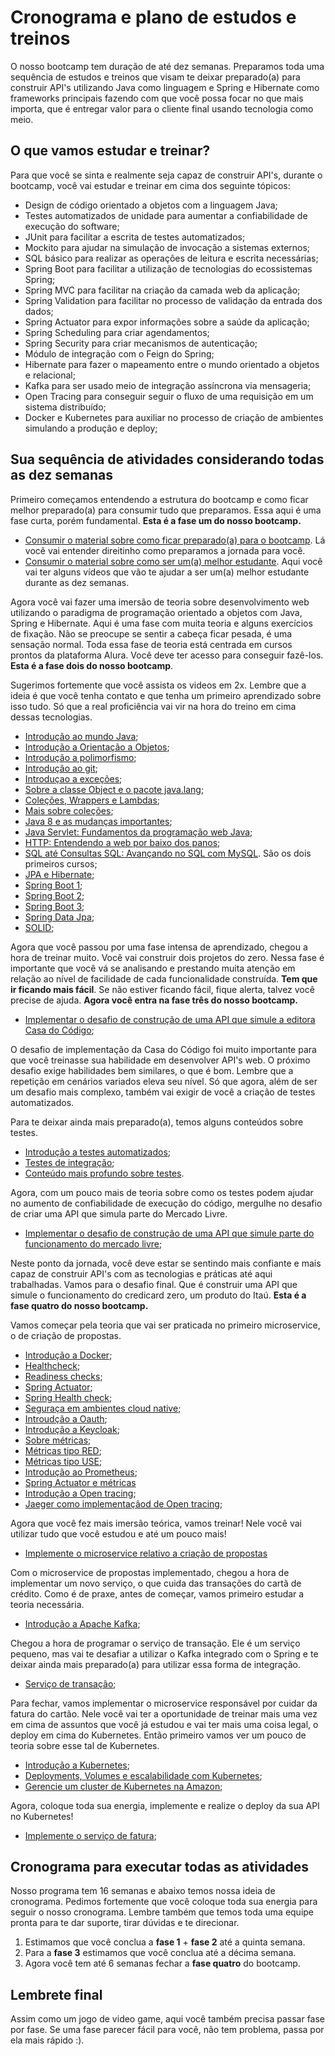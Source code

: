 # Cronograma e plano de estudos e treinos

O nosso bootcamp tem duração de até dez semanas. Preparamos toda uma sequência de estudos e treinos que visam te deixar preparado(a) para construir API's utilizando Java como linguagem e Spring e Hibernate como frameworks principais fazendo com que você possa focar no que mais importa, que é entregar valor para o cliente final usando tecnologia como meio. 

## O que vamos estudar e treinar?

Para que você se sinta e realmente seja capaz de construir API's, durante o bootcamp, você vai estudar e treinar em cima dos seguinte tópicos:

* Design de código orientado a objetos com a linguagem Java;
* Testes automatizados de unidade para aumentar a confiabilidade de execução do software;
* JUnit para facilitar a escrita de testes automatizados;
* Mockito para ajudar na simulação de invocação a sistemas externos;
* SQL básico para realizar as operações de leitura e escrita necessárias;
* Spring Boot para facilitar a utilização de tecnologias do ecossistemas Spring;
* Spring MVC para facilitar na criação da camada web da aplicação;
* Spring Validation para facilitar no processo de validação da entrada dos dados;
* Spring Actuator para expor informações sobre a saúde da aplicação;
* Spring Scheduling para criar agendamentos;
* Spring Security para criar mecanismos de autenticação;
* Módulo de integração com o Feign do Spring;
* Hibernate para fazer o mapeamento entre o mundo orientado a objetos e relacional;
* Kafka para ser usado meio de integração assíncrona via mensageria;
* Open Tracing para conseguir seguir o fluxo de uma requisição em um sistema distribuído;
* Docker e Kubernetes para auxiliar no processo de criação de ambientes simulando a produção e deploy;

## Sua sequência de atividades considerando todas as dez semanas

Primeiro começamos entendendo a estrutura do bootcamp e como ficar melhor
preparado(a) para consumir tudo que preparamos. Essa aqui é uma fase curta, porém fundamental. **Esta é a fase um do nosso bootcamp.**

* [Consumir o material sobre como ficar preparado(a) para o bootcamp](fique-preparado(a)-desafios/readme.md). Lá você vai entender direitinho como preparamos a jornada para você. 
* [Consumir o material sobre como ser um(a) melhor estudante](seja-um(a)-melhor-estudante/readme.md). Aqui você vai ter alguns vídeos que vão te ajudar a ser um(a) melhor estudante durante as dez semanas.

Agora você vai fazer uma imersão de teoria sobre desenvolvimento web utilizando o paradigma de programação orientado a objetos com Java, Spring e Hibernate. Aqui é uma fase com muita teoria e alguns exercícios de fixação. Não se preocupe se sentir a cabeça ficar pesada, é uma sensação normal. Toda essa fase de teoria está centrada em cursos prontos da plataforma Alura. Você deve ter acesso para conseguir fazê-los. **Esta é a fase dois do nosso bootcamp**. 

Sugerimos fortemente que você assista os videos em 2x. Lembre que a ideia é que você tenha contato e que tenha um primeiro aprendizado sobre isso tudo. Só que a real proficiência vai vir na hora do treino em cima dessas tecnologias.

* [Introdução ao mundo Java](https://www.alura.com.br/curso-online-java-primeiros-passos);
* [Introdução a Orientação a Objetos](https://www.alura.com.br/curso-online-java-introducao-orientacao-objetos);
* [Introdução a polimorfismo](https://www.alura.com.br/curso-online-java-heranca-interfaces-polimorfismo);
* [Introdução ao git](https://www.alura.com.br/curso-online-git-github-controle-de-versao);
* [Introduçao a exceções](https://www.alura.com.br/curso-online-java-excecoes);
* [Sobre a classe Object e o pacote java.lang](https://www.alura.com.br/curso-online-java-pacotes-e-java-lang);
* [Coleções, Wrappers e Lambdas](https://www.alura.com.br/curso-online-java-util-lambdas);
* [Mais sobre coleções](https://www.alura.com.br/curso-online-java-collections);
* [Java 8 e as mudanças importantes](https://www.alura.com.br/curso-online-java8-lambdas);
* [Java Servlet: Fundamentos da programação web Java](https://www.alura.com.br/curso-online-servlets-fundamentos-programacao-web-java);
* [HTTP: Entendendo a web por baixo dos panos](https://www.alura.com.br/curso-online-http-fundamentos);
* [SQL até Consultas SQL: Avançando no SQL com MySQL](https://www.alura.com.br/formacao-oracle-mysql). São os dois primeiros cursos;
* [JPA e Hibernate](https://www.alura.com.br/curso-online-jpa-hibernate-persistencia-objetos);
* [Spring Boot 1](https://www.alura.com.br/curso-online-spring-boot-api-rest);
* [Spring Boot 2](https://www.alura.com.br/curso-online-spring-boot-seguranca-cache-monitoramento);
* [Spring Boot 3](https://www.alura.com.br/curso-online-spring-boot-profiles-testes-deploy);
* [Spring Data Jpa](https://www.alura.com.br/curso-online-spring-data-jpa);
* [SOLID](https://www.alura.com.br/curso-online-orientacao-a-objetos-avancada-e-principios-solid);

Agora que você passou por uma fase intensa de aprendizado, chegou a hora de treinar muito. Você vai construir dois projetos do zero. Nessa fase é importante que você vá se analisando e prestando muita atenção em relação ao nível de facilidade de cada funcionalidade construída. **Tem que ir ficando mais fácil**. Se não estiver ficando fácil, fique alerta, talvez você precise de ajuda. **Agora você entra na fase três do nosso bootcamp.**

* [Implementar o desafio de construção de uma API que simule a editora Casa do Código](./treino-casa-do-codigo);

O desafio de implementação da Casa do Código foi muito importante para que você treinasse sua habilidade em desenvolver API's web. O próximo desafio exige habilidades bem similares, o que é bom. Lembre que a repetição em cenários variados eleva seu nível. Só que agora, além de ser um desafio mais complexo, também vai exigir de você a criação de testes automatizados. 

Para te deixar ainda mais preparado(a), temos alguns conteúdos sobre testes.
 
 * [Introdução a testes automatizados](https://www.alura.com.br/curso-online-tdd);
 * [Testes de integração](https://www.alura.com.br/curso-online-teste-de-integracao);
 * [Conteúdo mais profundo sobre testes](/testes-automatizados-reveladores-de-bugs). 

Agora, com um pouco mais de teoria sobre como os testes podem ajudar no aumento de confiabilidade de execução do código, mergulhe no desafio de criar uma API que simula parte do Mercado Livre.

* [Implementar o desafio de construção de uma API que simule parte do funcionamento do mercado livre](./treino-mercado-livre);

Neste ponto da jornada, você deve estar se sentindo mais confiante e mais capaz de construir API's com as tecnologias e práticas até aqui trabalhadas. Vamos para o desafio final. Que é construir uma API que simule o funcionamento do credicard zero, um produto do Itaú. **Esta é a fase quatro do nosso bootcamp.**

Vamos começar pela teoria que vai ser praticada no primeiro microservice, o de criação de propostas.

* [Introdução a Docker](https://www.alura.com.br/curso-online-docker-e-docker-compose);
* [Healthcheck](informacao_procedural/healthcheck.md);
* [Readiness checks](informacao_procedural/readiness_checks.md);
* [Spring Actuator](informacao_suporte/spring-actuator.md);
* [Spring Health check](informacao_suporte/spring-health-check.md);
* [Seguraça em ambientes cloud native](informacao_procedural/seguranca_cloud_native.md);
* [Introudção a Oauth](informacao_suporte/oauth*md);
* [Introdução a Keycloak](informacao_suporte/keycloak.md);
* [Sobre métricas](informacao_procedural/metric.md);
* [Métricas tipo RED](informacao_procedural/metric-red.md);
* [Métricas tipo USE](informacao_procedural/metric-use.md);
* [Introdução ao Prometheus](informacao_procedural/prometheus.md);
* [Spring Actuator e métricas](informacao_suporte/spring-actuator-metrics.md)
* [Introdução a Open tracing](informacao_procedural/open-tracing.md);
* [Jaeger como implementaçãod de Open tracing](informacao_suporte/jaeger.md);

Agora que você fez mais imersão teórica, vamos treinar! Nele você vai utilizar tudo que você estudou e até um pouco mais!

* [Implemente o microservice relativo a criação de propostas](proposta/)

Com o microservice de propostas implementado, chegou a hora de implementar um novo serviço, o que cuida das transações do cartã de crédito. Como é de praxe, antes de começar, vamos primeiro estudar a teoria necessária. 

* [Introdução a Apache Kafka](https://www.alura.com.br/curso-online-kafka-introducao-a-streams-em-microservicos);

Chegou a hora de programar o serviço de transação. Ele é um serviço pequeno, mas vai te desafiar a utilizar o Kafka integrado com o Spring e te deixar ainda mais preparado(a) para utilizar essa forma de integração.

* [Serviço de transação](transacao/);

Para fechar, vamos implementar o microservice responsável por cuidar da fatura do cartão. Nele você vai ter a oportunidade de treinar mais uma vez em cima de assuntos que você já estudou e vai ter mais uma coisa legal, o deploy em cima do Kubernetes. Então primeiro vamos ver um pouco de teoria sobre esse tal de Kubernetes. 

* [Introdução a Kubernetes](https://www.alura.com.br/curso-online-kubernetes-pods-services-configmap);
* [Deployments, Volumes e escalabilidade com Kubernetes](https://www.alura.com.br/curso-online-kubernetes-deployments-volumes-escalabilidade);
* [Gerencie um cluster de Kubernetes na Amazon](https://www.alura.com.br/curso-online-amazon-eks-kubernetes);

Agora, coloque toda sua energia, implemente e realize o deploy da sua API no Kubernetes!

* [Implemente o serviço de fatura](fatura/);

## Cronograma para executar todas as atividades

Nosso programa tem 16 semanas e abaixo temos nossa ideia de cronograma. Pedimos fortemente que você coloque toda sua energia para seguir o nosso cronograma. Lembre também que temos toda uma equipe pronta para te dar suporte, tirar dúvidas e te direcionar.

1. Estimamos que você conclua a **fase 1** + **fase 2** até a quinta semana.
2. Para a **fase 3** estimamos que você conclua até a décima semana.
3. Agora você tem até 6 semanas fechar a **fase quatro** do bootcamp. 

## Lembrete final

Assim como um jogo de video game, aqui você também precisa passar fase por fase. Se uma fase parecer fácil para você, não tem problema, passa por ela mais rápido :). 


